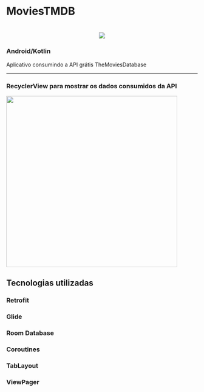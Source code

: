 # MoviesTMDB
<h1 align="center">
    <img src="https://lh3.googleusercontent.com/GTmuiIZrppouc6hhdWiocybtRx1Tpbl52eYw4l-nAqHtHd4BpSMEqe-vGv7ZFiaHhG_l4v2m5Fdhapxw9aFLf28ErztHEv5WYIz5fA"/>
    <h3 href="https://developer.android.com/courses/android-basics-kotlin/course">Android/Kotlin</h3>
</h1>
<p>Aplicativo consumindo a API grátis <a src="https://www.themoviedb.org/?language=pt-BR">TheMoviesDatabase</a></p>
<hr>

<h3>RecyclerView para mostrar os dados consumidos da API</h3>
<img width="450p" src="https://raw.githubusercontent.com/thiagokimo/TMDb/master/screenshots/movie-search.png"/>

## Tecnologias utilizadas
<h3>Retrofit</h3>
<h3>Glide</h3>
<h3>Room Database</h3>
<h3>Coroutines</h3>
<h3>TabLayout</h3>
<h3>ViewPager</h3>

